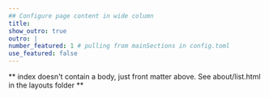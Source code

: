 ```yaml
---
## Configure page content in wide column
title:
show_outro: true
outro: |
number_featured: 1 # pulling from mainSections in config.toml
use_featured: false
---
```


** index doesn't contain a body, just front matter above.
See about/list.html in the layouts folder **